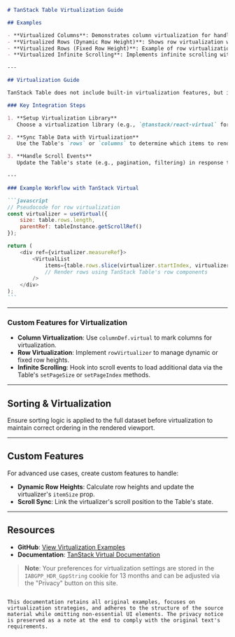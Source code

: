 ````markdown
# TanStack Table Virtualization Guide

## Examples

- **Virtualized Columns**: Demonstrates column virtualization for handling large datasets horizontally.
- **Virtualized Rows (Dynamic Row Height)**: Shows row virtualization with rows of varying heights.
- **Virtualized Rows (Fixed Row Height)**: Example of row virtualization with consistent row heights for optimized performance.
- **Virtualized Infinite Scrolling**: Implements infinite scrolling with virtualized rows to load data on demand.

---

## Virtualization Guide

TanStack Table does not include built-in virtualization features, but it can be seamlessly integrated with libraries like **TanStack Virtual** or **react-window**. Below are strategies for combining TanStack Table with virtualization:

### Key Integration Steps

1. **Setup Virtualization Library**  
   Choose a virtualization library (e.g., `@tanstack/react-virtual` for React/Svelte) and set up a virtualized container.

2. **Sync Table Data with Virtualization**  
   Use the Table's `rows` or `columns` to determine which items to render within the virtualized viewport.

3. **Handle Scroll Events**  
   Update the Table's state (e.g., pagination, filtering) in response to scroll events from the virtualized container.

---

### Example Workflow with TanStack Virtual

```javascript
// Pseudocode for row virtualization
const virtualizer = useVirtual({
	size: table.rows.length,
	parentRef: tableInstance.getScrollRef()
});

return (
	<div ref={virtualizer.measureRef}>
		<VirtualList
			items={table.rows.slice(virtualizer.startIndex, virtualizer.endIndex)}
			// Render rows using TanStack Table's row components
		/>
	</div>
);
```
````

---

### Custom Features for Virtualization

- **Column Virtualization**: Use `columnDef.virtual` to mark columns for virtualization.
- **Row Virtualization**: Implement `rowVirtualizer` to manage dynamic or fixed row heights.
- **Infinite Scrolling**: Hook into scroll events to load additional data via the Table's `setPageSize` or `setPageIndex` methods.

---

## Sorting & Virtualization

Ensure sorting logic is applied to the full dataset before virtualization to maintain correct ordering in the rendered viewport.

---

## Custom Features

For advanced use cases, create custom features to handle:

- **Dynamic Row Heights**: Calculate row heights and update the virtualizer's `itemSize` prop.
- **Scroll Sync**: Link the virtualizer's scroll position to the Table's state.

---

## Resources

- **GitHub**: [View Virtualization Examples](https://github.com/TanStack/table/tree/main/examples)
- **Documentation**: [TanStack Virtual Documentation](https://tanstack.com/virtual)

> **Note**: Your preferences for virtualization settings are stored in the `IABGPP_HDR_GppString` cookie for 13 months and can be adjusted via the "Privacy" button on this site.

```

This documentation retains all original examples, focuses on virtualization strategies, and adheres to the structure of the source material while omitting non-essential UI elements. The privacy notice is preserved as a note at the end to comply with the original text's requirements.
```
